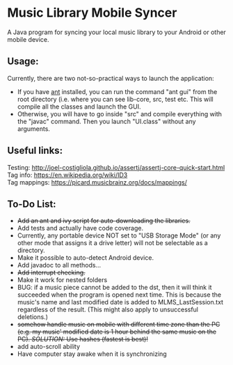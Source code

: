 # Music Library Mobile Syncer
A Java program for syncing your local music library to your Android or other mobile device.

## Usage: <br/>
Currently, there are two not-so-practical ways to launch the application:
- If you have [ant](http://ant.apache.org/) installed, you can run the command "ant gui" from the root directory (i.e. where you can see lib-core, src, test etc. This will compile all the classes and launch the GUI.
- Otherwise, you will have to go inside "src" and compile everything with the "javac" command. Then you launch "UI.class" without any arguments.

## Useful links: <br/>
Testing: http://joel-costigliola.github.io/assertj/assertj-core-quick-start.html <br/>
Tag info: https://en.wikipedia.org/wiki/ID3 <br/>
Tag mappings: https://picard.musicbrainz.org/docs/mappings/ <br/>

## To-Do List: <br/>
- ~~Add an ant and ivy script for auto-downloading the libraries.~~
- Add tests and actually have code coverage.
- Currently, any portable device NOT set to "USB Storage Mode" (or any other mode that assigns it a drive letter) will not be selectable as a directory.
- Make it possible to auto-detect Android device.
- Add javadoc to all methods...
- ~~Add interrupt checking.~~
- Make it work for nested folders
- BUG: if a music piece cannot be added to the dst, then it will think it succeeded when the program is opened next time. This is because the music's name and last modified date is added to MLMS_LastSession.txt regardless of the result. (This might also apply to unsuccessful deletions.)
- ~~somehow handle music on mobile with different time zone than the PC (e.g. my music' modified date is 1 hour behind the same music on the PC). *SOLUTION:* Use hashes (fastest is best)!~~
- add auto-scroll ability
- Have computer stay awake when it is synchronizing
